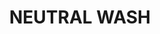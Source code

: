 ---
layout: product
title: "NEUTRAL WASH"
price: "500" 
desc: "Emajl Voš"
img_path: "/assets/img/A.MIG-1010.jpg"
brand: "AMMO"
available: true
special_offer: false
new: false
soon: false
cat: "060000"
subcat: "060100"
subsubcat: "00"
sifra: "A.MIG-1010"
popular: false
---